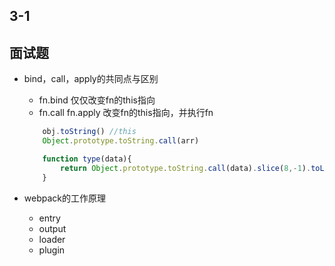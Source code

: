 ## 3-1
## 面试题
* bind，call，apply的共同点与区别
    * fn.bind 仅仅改变fn的this指向
    * fn.call fn.apply 改变fn的this指向，并执行fn
    ```js
        obj.toString() //this
        Object.prototype.toString.call(arr)

        function type(data){
            return Object.prototype.toString.call(data).slice(8,-1).toLowerCase()
        }
    ```

* webpack的工作原理
    * entry
    * output
    * loader
    * plugin